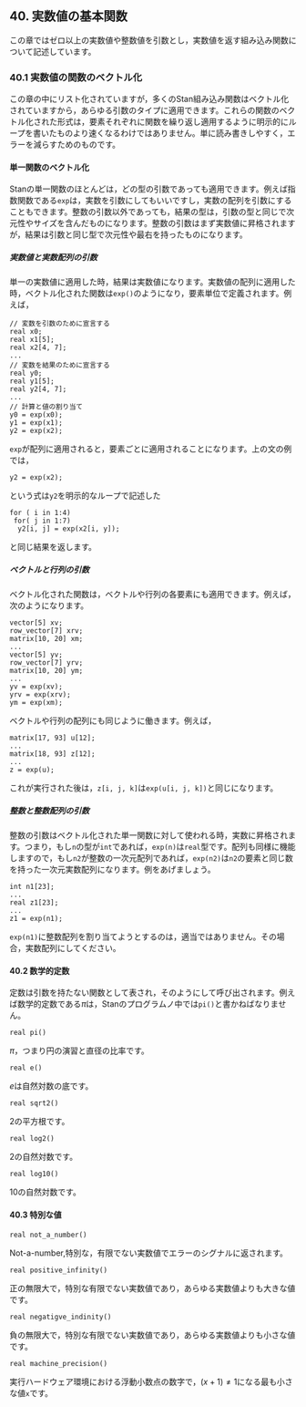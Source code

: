 ## 40. 実数値の基本関数

この章ではゼロ以上の実数値や整数値を引数とし，実数値を返す組み込み関数について記述しています。

### 40.1 実数値の関数のベクトル化

この章の中にリスト化されていますが，多くのStan組み込み関数はベクトル化されていますから，あらゆる引数のタイプに適用できます。これらの関数のベクトル化された形式は，要素それぞれに関数を繰り返し適用するように明示的にループを書いたものより速くなるわけではありません。単に読み書きしやすく，エラーを減らすためのものです。

#### 単一関数のベクトル化

Stanの単一関数のほとんどは，どの型の引数であっても適用できます。例えば指数関数である`exp`は，実数を引数にしてもいいですし，実数の配列を引数にすることもできます。整数の引数以外であっても，結果の型は，引数の型と同じで次元性やサイズを含んだものになります。整数の引数はまず実数値に昇格されますが，結果は引数と同じ型で次元性や最右を持ったものになります。

##### 実数値と実数配列の引数

単一の実数値に適用した時，結果は実数値になります。実数値の配列に適用した時，ベクトル化された関数は`exp()`のようになり，要素単位で定義されます。例えば，

```
// 変数を引数のために宣言する
real x0;
real x1[5];
real x2[4, 7];
...
// 変数を結果のために宣言する
real y0;
real y1[5];
real y2[4, 7];
...
// 計算と値の割り当て
y0 = exp(x0);
y1 = exp(x1);
y2 = exp(x2);
```

`exp`が配列に適用されると，要素ごとに適用されることになります。上の文の例では，

```
y2 = exp(x2);
```

という式は`y2`を明示的なループで記述した

```
for ( i in 1:4)
 for( j in 1:7)
  y2[i, j] = exp(x2[i, y]);
```

と同じ結果を返します。

##### ベクトルと行列の引数

ベクトル化された関数は，ベクトルや行列の各要素にも適用できます。例えば，次のようになります。

```
vector[5] xv;
row_vector[7] xrv;
matrix[10, 20] xm;
...
vector[5] yv;
row_vector[7] yrv;
matrix[10, 20] ym;
...
yv = exp(xv);
yrv = exp(xrv);
ym = exp(xm);
```

ベクトルや行列の配列にも同じように働きます。例えば，

```
matrix[17, 93] u[12];
...
matrix[18, 93] z[12];
...
z = exp(u);
```

これが実行された後は，`z[i, j, k]`は`exp(u[i, j, k])`と同じになります。

##### 整数と整数配列の引数

整数の引数はベクトル化された単一関数に対して使われる時，実数に昇格されます。つまり，もし`n`の型が`int`であれば，`exp(n)`は`real`型です。配列も同様に機能しますので，もし`n2`が整数の一次元配列であれば，`exp(n2)`は`n2`の要素と同じ数を持った一次元実数配列になります。例をあげましょう。

```
int n1[23];
...
real z1[23];
...
z1 = exp(n1);
```

`exp(n1)`に整数配列を割り当てようとするのは，適当ではありません。その場合，実数配列にしてください。

#### 40.2 数学的定数

定数は引数を持たない関数として表され，そのようにして呼び出されます。例えば数学的定数である$\pi$は，Stanのプログラムノ中では`pi()`と書かねばなりません。

```
real pi()
```

$\pi$，つまり円の演習と直径の比率です。

```
real e()
```

$e$は自然対数の底です。

```
real sqrt2()
```

2の平方根です。

```
real log2()
```

2の自然対数です。

```
real log10()
```

10の自然対数です。

#### 40.3 特別な値

```
real not_a_number()
```

Not-a-number,特別な，有限でない実数値でエラーのシグナルに返されます。

```
real positive_infinity()
```

正の無限大で，特別な有限でない実数値であり，あらゆる実数値よりも大きな値です。

```
real negatigve_indinity()
```

負の無限大で，特別な有限でない実数値であり，あらゆる実数値よりも小さな値です。

```
real machine_precision()
```

実行ハードウェア環境における浮動小数点の数字で，$(x+1)\neq 1$になる最も小さな値`x`です。

